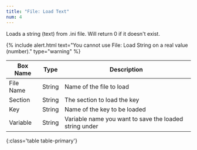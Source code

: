 ```yaml
---
title: "File: Load Text"
num: 4
---
```


Loads a string (text) from .ini file. Will return 0 if it doesn't exist.

{% include alert.html text="You cannot use File: Load String on a real value (number)." type="warning" %} 

| Box Name | Type | Description | 
|-------|--------|--------
|File Name|	String	|Name of the file to load
|Section|	String|	The section to load the key
|Key	|String	|Name of the key to be loaded
|Variable|	String|	Variable name you want to save the loaded string under
{:class='table table-primary'}









